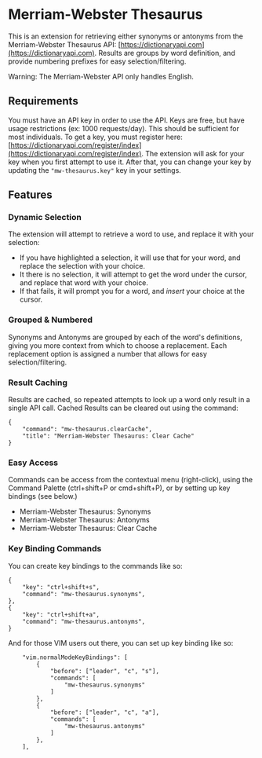 # Merriam-Webster Thesaurus

This is an extension for retrieving either synonyms or antonyms from the Merriam-Webster Thesaurus API: [https://dictionaryapi.com](https://dictionaryapi.com). Results are groups by word definition, and provide numbering prefixes for easy selection/filtering.

Warning: The Merriam-Webster API only handles English.

## Requirements

You must have an API key in order to use the API. Keys are free, but have usage restrictions (ex: 1000 requests/day). This should be sufficient for most individuals. To get a key, you must register here: [https://dictionaryapi.com/register/index](https://dictionaryapi.com/register/index). The extension will ask for your key when you first attempt to use it. After that, you can change your key by updating the `"mw-thesaurus.key"` key in your settings.

## Features

### Dynamic Selection

The extension will attempt to retrieve a word to use, and replace it with your selection:

 - If you have highlighted a selection, it will use that for your word, and replace the selection with your choice.
 - It there is no selection, it will attempt to get the word under the cursor, and replace that word with your choice.
 - If that fails, it will prompt you for a word, and _insert_ your choice at the cursor.

### Grouped & Numbered

Synonyms and Antonyms are grouped by each of the word's definitions, giving you more context from which to choose a replacement. Each replacement option is assigned a number that allows for easy selection/filtering. 

### Result Caching

Results are cached, so repeated attempts to look up a word only result in a single API call. Cached Results can be cleared out using the command:

```
{
    "command": "mw-thesaurus.clearCache",
    "title": "Merriam-Webster Thesaurus: Clear Cache"
}
```

### Easy Access

Commands can be access from the contextual menu (right-click), using the Command Palette (ctrl+shift+P or cmd+shift+P), or by setting up key bindings (see below.)

 - Merriam-Webster Thesaurus: Synonyms
 - Merriam-Webster Thesaurus: Antonyms
 - Merriam-Webster Thesaurus: Clear Cache

### Key Binding Commands

You can create key bindings to the commands like so:

```
{
    "key": "ctrl+shift+s",
    "command": "mw-thesaurus.synonyms",
},
{
    "key": "ctrl+shift+a",
    "command": "mw-thesaurus.antonyms",
}
```

And for those VIM users out there, you can set up key binding like so:

```
    "vim.normalModeKeyBindings": [
        { 
            "before": ["leader", "c", "s"],
            "commands": [
                "mw-thesaurus.synonyms"
            ]
        },
        { 
            "before": ["leader", "c", "a"],
            "commands": [
                "mw-thesaurus.antonyms"
            ]
        },
    ],
```
